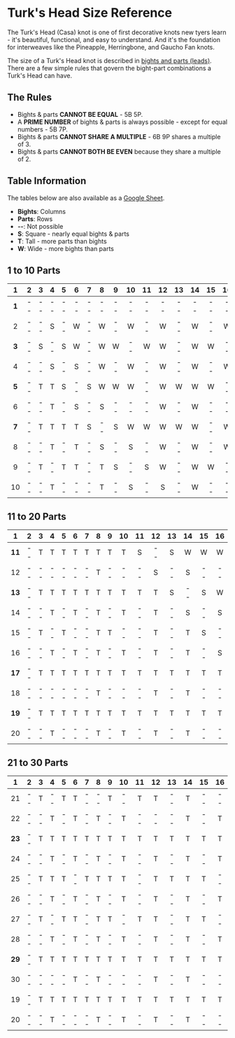 # Turk's Head Size Reference 

The Turk's Head (Casa) knot is one of first decorative knots new tyers learn - it's beautiful, functional, and easy to understand. And it's the foundation for interweaves like the Pineapple, Herringbone, and Gaucho Fan knots. 

The size of a Turk's Head knot is described in [bights and parts (leads)](count-bights-parts.md). There are a few simple rules that govern the bight-part combinations a Turk's Head can have. 

## The Rules

* Bights & parts **CANNOT BE EQUAL** - 5B 5P. 
* A **PRIME NUMBER** of bights & parts is always possible - except for equal numbers - 5B 7P.
* Bights & parts **CANNOT SHARE A MULTIPLE** - 6B 9P shares a multiple of 3.
* Bights & parts **CANNOT BOTH BE EVEN** because they share a multiple of 2. 

## Table Information

The tables below are also available as a [Google Sheet](https://docs.google.com/spreadsheets/d/1facctkRGSX8NwOn2dyuawW2CVVifzkHcB-lbSzKBREk/edit?usp=sharing).

* **Bights**: Columns
* **Parts**: Rows
* **--**: Not possible
* **S**: Square - nearly equal bights & parts
* **T**: Tall - more parts than bights
* **W**: Wide - more bights than parts

## 1 to 10 Parts

| **1**  | 2  | **3**  | 4  | **5**  | 6  | **7**  | 8  | 9  | 10 | **11** | 12 | **13** | 14 | 15 | 16 | **17** | 18 | **19** | 20 |
|:---:|:---:|:---:|:---:|:---:|:---:|:---:|:---:|:---:|:---:|:---:|:---:|:---:|:---:|:---:|:---:|:---:|:---:|:---:|:---:|
| **1**  | -- | -- | -- | -- | -- | -- | -- | -- | -- | -- | -- | -- | -- | -- | -- | -- | -- | -- | -- | -- |
| 2  | -- | -- | S  | -- | W  | -- | W  | -- | W  | -- | W  | -- | W  | -- | W  | -- | W  | -- | W  | -- |
| **3**  | -- | S  | -- | S  | W  | -- | W  | W  | -- | W  | W  | -- | W  | W  | -- | W  | W  | -- | W  | W  |
| 4  | -- | -- | S  | -- | S  | -- | W  | -- | W  | -- | W  | -- | W  | -- | W  | -- | W  | -- | W  | -- |
| **5**  | -- | T  | T  | S  | -- | S  | W  | W  | W  | -- | W  | W  | W  | W  | -- | W  | W  | W  | W  | -- |
| 6  | -- | -- | T  | -- | S  | -- | S  | -- | -- | -- | W  | -- | W  | -- | -- | -- | W  | -- | W  | -- |
| **7**  | -- | T  | T  | T  | T  | S  | -- | S  | W  | W  | W  | W  | W  | -- | W  | W  | W  | W  | W  | W  |
| 8  | -- | -- | T  | -- | T  | -- | S  | -- | S  | -- | W  | -- | W  | -- | W  | -- | W  | -- | W  | -- |
| 9  | -- | T  | -- | T  | T  | -- | T  | S  | -- | S  | W  | -- | W  | W  | -- | W  | W  | -- | W  | W  |
| 10 | -- | -- | T  | -- | -- | -- | T  | -- | S  | -- | S  | -- | W  | -- | -- | -- | W  | -- | W  | -- |

## 11 to 20 Parts

| **1**  | 2  | **3**  | 4  | **5**  | 6  | **7**  | 8  | 9  | 10 | **11** | 12 | **13** | 14 | 15 | 16 | **17** | 18 | **19** | 20 |
|:---:|:---:|:---:|:---:|:---:|:---:|:---:|:---:|:---:|:---:|:---:|:---:|:---:|:---:|:---:|:---:|:---:|:---:|:---:|:---:|
| **11** | -- | T  | T  | T  | T  | T  | T | T  | T  | S  | -- | S  | W  | W  | W  | W  | W  | W  | W  | W  |
| 12 | -- | -- | -- | -- | -- | -- | T | -- | -- | -- | S  | -- | S  | -- | -- | -- | W  | -- | W  | -- |
| **13** | -- | T  | T  | T  | T  | T  | T | T  | T  | T  | T  | S  | -- | S  | W  | W  | W  | W  | W  | W  |
| 14 | -- | -- | T  | -- | T  | -- | T | -- | T  | -- | T  | -- | S  | -- | S  | -- | W  | -- | W  | -- |
| 15 | -- | T  | -- | T  | -- | -- | T | T  | -- | -- | T  | -- | T  | S  | -- | S  | W  | -- | W  | -- |
| 16 | -- | -- | T  | -- | T  | -- | T | -- | T  | -- | T  | -- | T  | -- | S  | -- | S  | -- | W  | -- |
| **17** | -- | T  | T  | T  | T  | T  | T | T  | T  | T  | T  | T  | T  | T  | T  | S  | -- | S  | W  | W  |
| 18 | -- | -- | -- | -- | -- | -- | T | -- | -- | -- | T  | -- | T  | -- | -- | -- | S  | -- | S  | -- |
| **19** | -- | T  | T  | T  | T  | T  | T | T  | T  | T  | T  | T  | T  | T  | T  | T  | T  | S  | -- | S  |
| 20 | -- | -- | T  | -- | -- | -- | T | -- | T  | -- | T  | -- | T  | -- | -- | -- | T  | -- | S  | -- |

## 21 to 30 Parts

| **1**  | 2  | **3**  | 4  | **5**  | 6  | **7**  | 8  | 9  | 10 | **11** | 12 | **13** | 14 | 15 | 16 | **17** | 18 | **19** | 20 |
|:---:|:---:|:---:|:---:|:---:|:---:|:---:|:---:|:---:|:---:|:---:|:---:|:---:|:---:|:---:|:---:|:---:|:---:|:---:|:---:|
| 21 | -- | T  | -- | T  | T  | -- | -- | T  | -- | T  | T  | -- | T  | -- | -- | T  | T  | -- | T  | S  |
| 22 | -- | -- | T  | -- | T  | -- | T  | -- | T  | -- | -- | -- | T  | -- | T  | -- | T  | -- | T  | -- |
| **23** | -- | T  | T  | T  | T  | T  | T  | T  | T  | T  | T  | T  | T  | T  | T  | T  | T  | T  | T  | T  |
| 24 | -- | -- | T  | -- | T  | -- | T  | -- | T  | -- | T  | -- | T  | -- | T  | -- | T  | -- | T  | -- |
| 25 | -- | T  | T  | T  | -- | T  | T  | T  | T  | -- | T  | T  | T  | T  | -- | T  | T  | T  | T  | -- |
| 26 | -- | -- | T  | -- | T  | -- | T  | -- | T  | -- | T  | -- | T  | -- | T  | -- | T  | -- | T  | -- |
| 27 | -- | T  | -- | T  | T  | -- | T  | T  | -- | T  | T  | -- | T  | T  | -- | T  | T  | -- | T  | T  |
| 28 | -- | -- | T  | -- | T  | -- | T  | -- | T  | -- | T  | -- | T  | -- | T  | -- | T  | -- | T  | -- |
| **29** | -- | T  | T  | T  | T  | T  | T  | T  | T  | T  | T  | T  | T  | T  | T  | T  | T  | T  | T  | T  |
| 30 | -- | -- | -- | -- | T  | -- | T  | -- | -- | -- | T  | -- | T  | -- | -- | -- | T  | -- | T  | -- |
| 19 | -- | T  | T  | T  | T  | T  | T  | T  | T  | T  | T  | T  | T  | T  | T  | T  | T  | S  | -- | S  |
| 20 | -- | -- | T  | -- | -- | -- | T  | -- | T  | -- | T  | -- | T  | -- | -- | -- | T  | -- | S  | -- |

